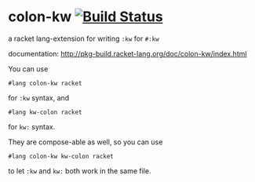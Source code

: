 colon-kw [![Build Status](https://travis-ci.org/AlexKnauth/colon-kw.png?branch=master)](https://travis-ci.org/AlexKnauth/colon-kw)
===
a racket lang-extension for writing `:kw` for `#:kw`

documentation: http://pkg-build.racket-lang.org/doc/colon-kw/index.html

You can use
```racket
#lang colon-kw racket
```
for `:kw` syntax, and
```racket
#lang kw-colon racket
```
for `kw:` syntax.

They are compose-able as well, so you can use
```racket
#lang colon-kw kw-colon racket
```
to let `:kw` and `kw:` both work in the same file.
